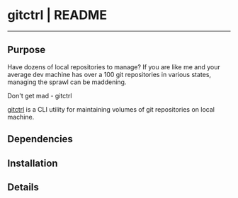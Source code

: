 # gitctrl | README

* * *

## Purpose

Have dozens of local repositories to manage?  If you are like me and your average dev machine has over a 100 git repositories in various states, managing the sprawl can be maddening.

Don't get mad - gitctrl

[gitctrl](https://github.com/fstab50/gitctrl) is a CLI utility for maintaining volumes of git repositories on local machine.


## Dependencies



## Installation


## Details



